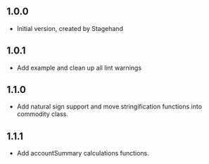 ## 1.0.0

- Initial version, created by Stagehand

## 1.0.1

- Add example and clean up all lint warnings

## 1.1.0

- Add natural sign support and move stringification functions into commodity class.

## 1.1.1

- Add accountSummary calculations functions.

